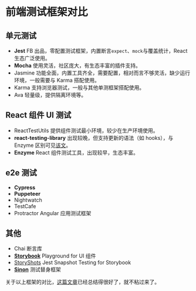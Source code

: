 # 前端测试框架对比

## 单元测试

- **Jest**
FB 出品，零配置测试框架，内置断言`expect`、`mock`与覆盖统计，React 生态广泛使用。
- **Mocha**
使用灵活，社区庞大，有生态丰富的插件支持。
- Jasmine
功能全面，内置工具齐全，需要配置，相对而言不够灵活，缺少运行环境，一般需要与 Karma 搭配使用。
- Karma
支持浏览器测试，一般与其他单测框架搭配使用。
- Ava
轻量级，提供隔离环境等。

## React 组件 UI 测试

- ReactTestUtils
提供组件测试最小环境，较少在生产环境使用。
- **react-testing-library**
出现较晚，但支持更新的语法（如 hooks），与 Enzyme 区别可见[该文](https://medium.com/@boyney123/my-experience-moving-from-enzyme-to-react-testing-library-5ac65d992ce)。
- **Enzyme**
React 组件测试工具，出现较早，生态丰富。

## e2e 测试

- **Cypress**
- **Puppeteer**
- Nightwatch
- TestCafe
- Protractor
Angular 应用测试框架

## 其他

- Chai
断言库
- [**Storybook**](https://storybook.js.org/)
Playground for UI 组件
- [StoryShots](https://github.com/storybookjs/storybook/tree/master/addons/storyshots/storyshots-core)
Jest Snapshot Testing for Storybook
- [**Sinon**](https://sinonjs.org/?source=post_page-----90c76e7777e9----------------------)
测试替身框架

关于以上框架的对比，[这篇文章](https://juejin.im/post/5db7f25751882564a4095ca7)已经总结得很好了，就不粘过来了。
